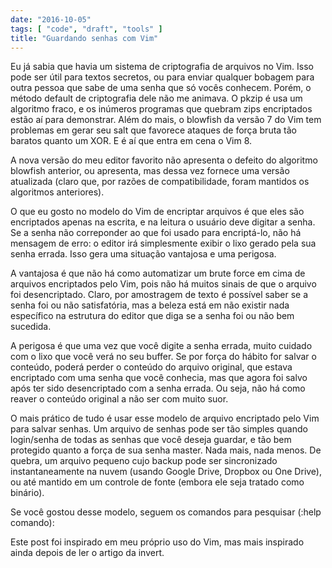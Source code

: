 ```yaml
---
date: "2016-10-05"
tags: [ "code", "draft", "tools" ]
title: "Guardando senhas com Vim"
---
```

Eu já sabia que havia um sistema de criptografia de arquivos no Vim. Isso pode ser útil para textos secretos, ou para enviar qualquer bobagem para outra pessoa que sabe de uma senha que só vocês conhecem. Porém, o método default de criptografia dele não me animava. O pkzip é usa um algoritmo fraco, e os inúmeros programas que quebram zips encriptados estão aí para demonstrar. Além do mais, o blowfish da versão 7 do Vim tem problemas em gerar seu salt que favorece ataques de força bruta tão baratos quanto um XOR. E é aí que entra em cena o Vim 8.

A nova versão do meu editor favorito não apresenta o defeito do algoritmo blowfish anterior, ou apresenta, mas dessa vez fornece uma versão atualizada (claro que, por razões de compatibilidade, foram mantidos os algoritmos anteriores).

O que eu gosto no modelo do Vim de encriptar arquivos é que eles são encriptados apenas na escrita, e na leitura o usuário deve digitar a senha. Se a senha não correponder ao que foi usado para encriptá-lo, não há mensagem de erro: o editor irá simplesmente exibir o lixo gerado pela sua senha errada. Isso gera uma situação vantajosa e uma perigosa.

A vantajosa é que não há como automatizar um brute force em cima de arquivos encriptados pelo Vim, pois não há muitos sinais de que o arquivo foi desencriptado. Claro, por amostragem de texto é possível saber se a senha foi ou não satisfatória, mas a beleza está em não existir nada específico na estrutura do editor que diga se a senha foi ou não bem sucedida.

A perigosa é que uma vez que você digite a senha errada, muito cuidado com o lixo que você verá no seu buffer. Se por força do hábito for salvar o conteúdo, poderá perder o conteúdo do arquivo original, que estava encriptado com uma senha que você conhecia, mas que agora foi salvo após ter sido desencriptado com a senha errada. Ou seja, não há como reaver o conteúdo original a não ser com muito suor.

O mais prático de tudo é usar esse modelo de arquivo encriptado pelo Vim para salvar senhas. Um arquivo de senhas pode ser tão simples quando login/senha de todas as senhas que você deseja guardar, e tão bem protegido quanto a força de sua senha master. Nada mais, nada menos. De quebra, um arquivo pequeno cujo backup pode ser sincronizado instantaneamente na nuvem (usando Google Drive, Dropbox ou One Drive), ou até mantido em um controle de fonte (embora ele seja tratado como binário).

Se você gostou desse modelo, seguem os comandos para pesquisar (:help comando):


Este post foi inspirado em meu próprio uso do Vim, mas mais inspirado ainda depois de ler o artigo da invert.
